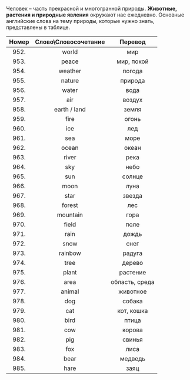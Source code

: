 Человек – часть прекрасной и многогранной природы. **Животные, растения и природные явления** окружают нас ежедневно. Основные английские слова на тему природы, которые нужно знать, представлены в таблице.

|Номер|Слово\Словосочетание|Перевод|
|:--:|:--:|:--:|
|952.|	world|	мир|
|953.|	peace|	мир, покой|
|954.|	weather|	погода|
|955.|	nature|	природа|
|956.|	water|	вода|
|957.|	air|	воздух|
|958.|	earth / land|	земля|
|959.| fire|	огонь|
|960.|	ice|	лед|
|961.|	sea|	море|
|962.|	ocean|	океан|
|963.|	river|	река|
|964.|	sky|	небо|
|965.|	sun|	солнце|
|966.|	moon|	луна|
|967.|	star|	звезда|
|968.|	forest|	лес|
|969.|	mountain|	гора|
|970.|	field|	поле|
|971.|	rain|	дождь|
|972.|	snow|	снег|
|973.|	rainbow|	радуга|
|974.|	tree|	дерево|
|975.|	plant|	растение|
|976.|	area|	область, среда|
|977.|	animal|	животное|
|978.|	dog|	собака|
|979.|	cat|	кот, кошка|
|980.|	bird|	птица|
|981.|	cow|	корова|
|982.|	pig|	свинья|
|983.|	fox|	лиса|
|984.|	bear|	медведь|
|985.|	hare|	заяц|
